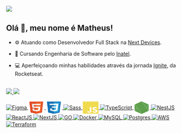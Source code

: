 ![](https://komarev.com/ghpvc/?username=matheusandrade23&style=flat)

<h2>Olá 👋, meu nome é Matheus!</h2>

 - ⚙️ Atuando como Desenvolvedor Full Stack na <a href="https://nextdevices.com.br/">Next Devices</a>.

 - 📓 Cursando Engenharia de Software pelo <a href="https://inatel.br/home/">Inatel</a>.

 - 💻 Aperfeiçoando minhas habilidades através da jornada <a href="https://www.rocketseat.com.br/ignite">Ignite</a>, da Rocketseat.

<!--  
<div title="Contatos">
  <a href="https://www.linkedin.com/in/matheus-andrade23/" target="_blank"><img src="https://img.shields.io/badge/-LinkedIn-%230077B5?style=for-the-badge&logo=linkedin&logoColor=white" target="_blank" height="25"></a>
  <a href = "mailto:matheusandrade.ma2003@gmail.com"><img src="https://img.shields.io/badge/-Gmail-%23333?style=for-the-badge&logo=gmail&logoColor=white" target="_blank" height="25"></a>
</div>
 -->
<br/>

<div title="GitHub Stats">
  <a href="https://github.com/MatheusAndrade23">
  <img height="170em" loading="lazy" src="https://github-readme-stats.vercel.app/api?username=matheusandrade23&show_icons=true&theme=dark&count_private=true"/>
  <img height="170em" loading="lazy" src="https://github-readme-stats-sooty-xi-86.vercel.app/api/top-langs/?username=matheusandrade23&layout=compact&langs_count=8&theme=dark&count_private=true"/>
</div>

<!--   

![Matheus GitHub stats](https://github-readme-stats.vercel.app/api?username=matheusandrade23&show_icons=true&theme=dark&count_private=true)

![Matheus GitHub top langs](https://github-readme-stats-sooty-xi-86.vercel.app/api/top-langs/?username=matheusandrade23&layout=compact&langs_count=8&theme=dark)
 -->

<!--

 <br>

[![Skills](https://skillicons.dev/icons?i=figma,html,css,js,ts,nodejs,nestjs,react,next,go,docker,postgres,mysql,aws,terraform&theme=dark)](https://skillicons.dev)

 -->

<div style="display: inline_block" title="Tecnologias"><br>
    <img align="center" alt="Figma" height="34" width="44" src="https://cdn.jsdelivr.net/gh/devicons/devicon@latest/icons/figma/figma-original.svg"/>
    <img align="center" alt="HTML" height="34" width="44" src="https://raw.githubusercontent.com/devicons/devicon/master/icons/html5/html5-original.svg"/>
    <img align="center" alt="CSS" height="34" width="44" src="https://raw.githubusercontent.com/devicons/devicon/master/icons/css3/css3-original.svg"/>
    <img align="center" alt="Sass" height="34" width="44" src="https://cdn.jsdelivr.net/gh/devicons/devicon/icons/sass/sass-original.svg"/>
    <img align="center" alt="Js" height="34" width="44" src="https://raw.githubusercontent.com/devicons/devicon/master/icons/javascript/javascript-plain.svg"/>
    <img align="center" alt="TypeScript" height="34" width="44" src="https://cdn.jsdelivr.net/gh/devicons/devicon/icons/typescript/typescript-original.svg"/>
    <img align="center" alt="NodeJS" height="34" width="44" src="https://raw.githubusercontent.com/devicons/devicon/master/icons/nodejs/nodejs-plain.svg"/>
    <img align="center" alt="NestJS" height="34" width="44"  src="https://cdn.jsdelivr.net/gh/devicons/devicon@latest/icons/nestjs/nestjs-original.svg" />
    <img align="center" alt="ReactJS" height="34" width="44" src="https://cdn.jsdelivr.net/gh/devicons/devicon/icons/react/react-original.svg"/>
    <img align="center" alt="NextJS" height="34" width="44" src="https://cdn.jsdelivr.net/gh/devicons/devicon/icons/nextjs/nextjs-original.svg"/>
    <img align="center" alt="GO" height="34" width="44" src="https://cdn.jsdelivr.net/gh/devicons/devicon@latest/icons/go/go-original-wordmark.svg" />
    <img align="center" alt="Docker" height="34" width="44" src="https://cdn.jsdelivr.net/gh/devicons/devicon@latest/icons/docker/docker-plain.svg" />
    <img align="center" alt="MySQL" height="34" width="44" src="https://cdn.jsdelivr.net/gh/devicons/devicon@latest/icons/mysql/mysql-original.svg" />
    <img align="center" alt="Postgres" height="34" width="44" src="https://cdn.jsdelivr.net/gh/devicons/devicon@latest/icons/postgresql/postgresql-plain.svg" />
    <img align="center" alt="AWS" height="34" width="44" src="https://cdn.jsdelivr.net/gh/devicons/devicon@latest/icons/amazonwebservices/amazonwebservices-plain-wordmark.svg" />
    <img align="center" alt="Terraform" height="34" width="44" src="https://cdn.jsdelivr.net/gh/devicons/devicon@latest/icons/terraform/terraform-original.svg" />
</div> 

<!-- ![Snake animation](https://github.com/matheusandrade23/matheusandrade23/blob/output/github-contribution-grid-snake.svg) -->
<!-- <img align="right" alt="image-icon" height="150" src="https://raw.githubusercontent.com/MicaelliMedeiros/micaellimedeiros/master/image/computer-illustration.png" /> -->

